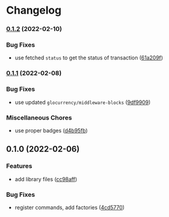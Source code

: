 # Changelog

### [0.1.2](https://www.github.com/glocurrency/fidelity-bank-service/compare/v0.1.1...v0.1.2) (2022-02-10)


### Bug Fixes

* use fetched `status` to get the status of transaction ([61a209f](https://www.github.com/glocurrency/fidelity-bank-service/commit/61a209fa419c006857ac9dd4e2f6499568629857))

### [0.1.1](https://www.github.com/glocurrency/fidelity-bank-service/compare/v0.1.0...v0.1.1) (2022-02-08)


### Bug Fixes

* use updated `glocurrency/middleware-blocks` ([9df9909](https://www.github.com/glocurrency/fidelity-bank-service/commit/9df990980b7b33c2c354c47b3d461086b672f262))


### Miscellaneous Chores

* use proper badges ([d4b95fb](https://www.github.com/glocurrency/fidelity-bank-service/commit/d4b95fb0ea71fc122956ec2e6908da5c14316ec2))

## 0.1.0 (2022-02-06)


### Features

* add library files ([cc98aff](https://www.github.com/glocurrency/fidelity-bank-service/commit/cc98aff4ee9ebbbfc8aaa19e397f9ec0c82291a1))


### Bug Fixes

* register commands, add factories ([4cd5770](https://www.github.com/glocurrency/fidelity-bank-service/commit/4cd577068e307f7fffed6fe2cccf18b23eb4c65c))

